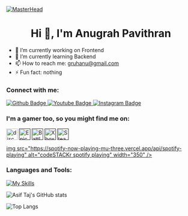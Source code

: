 [![MasterHead](https://firebasestorage.googleapis.com/v0/b/flexi-coding.appspot.com/o/dempgi7-520f8d5f-63d4-4453-8822-dbc149ae27f8.gif?alt=media&token=91c0c7b2-93c3-4029-b011-1a8703c5730d)](https://rishavchanda.io)
 <h1 align="center">Hi 👋, I'm Anugrah Pavithran</h1>

- 🔭 I’m currently working on Frontend
- 🌱 I’m currently learning Backend 
- 📫 How to reach me: gruhanu@gmail.com
- ⚡ Fun fact: nothing
  
### Connect with me:
<div id="badges">
  <a href="https://github.com/anugrah69">
    <img src="https://img.shields.io/badge/Github-white?style=for-the-badge&logo=Github&logoColor=black" alt="Github Badge"/>
  </a>
  <a href="https://youtube.com/@yeexnu?si=0WQoJ3FOMrG9MQpn">
    <img src="https://img.shields.io/badge/YouTube-red?style=for-the-badge&logo=youtube&logoColor=white" alt="Youtube Badge"/>
  </a>
   <a href="https://www.instagram.com/angrhkive">
    <img src="https://img.shields.io/badge/Instagram-purple?style=for-the-badge&logo=instagram&logoColor=white" alt="Instagram Badge"/>
  </a>
</div>

### I'm a gamer too, so you might find me on:
<a href="https://discordapp.com/invite/f4NFzFt" target="blank"><img align="center" src="https://github.com/mishmanners/MishManners/blob/master/Game%20Icons/discord.png" height="30" alt="discord logo"/></a>
<a href=" " target="blank"><img align="center" src="https://github.com/mishmanners/MishManners/blob/master/Game%20Icons/Epic.png" height="30" alt="Epic Games logo"/></a> 
<a href=" " target="blank"><img align="center" src="https://github.com/mishmanners/MishManners/blob/master/Game%20Icons/Battlenet.png" height="30" alt="Battlenet logo"/></a>
<a href=" " target="blank"><img align="center" src="https://github.com/mishmanners/MishManners/blob/master/Game%20Icons/Xbox.png" height="30" alt="Xbox logo"/></a> 
<a href="" target="blank"><img align="center" src="https://github.com/mishmanners/MishManners/blob/master/Game%20Icons/Steam.png" height="30" alt="Steam logo"/></a>

[img src="https://spotify-now-playing-mu-three.vercel.app/api/spotify-playing" alt="codeSTACKr spotify playing" width="350" />](https://open.spotify.com/user/iv162zjryhtz3065e2opq62ct)






### Languages and Tools:
[![My Skills](https://skillicons.dev/icons?i=js,bootstrap,github,git,postman,discord,ps,react,ae)](https://skillicons.dev)

![Asif Taj's GitHub stats](https://github-readme-stats.vercel.app/api?username=anugrah69&show_icons=true&theme=dark)

![Top Langs](https://github-readme-stats.vercel.app/api/top-langs/?username=anugrah69&theme=dark)


<br>

